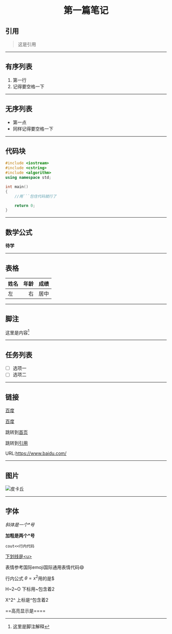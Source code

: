 # <center> 第一篇笔记


## 引用
>这是引用

---
## 有序列表
1. 第一行
2. 记得要空格一下


---

## 无序列表
- 第一点
- 同样记得要空格一下
  
---

## 代码块
```cpp
#include <iostream>
#include <cstring>
#include <algorithm>
using namespace std;

int main()
{
    //用```包住代码就行了

    return 0;
}
```

---

## 数学公式
**待学**

---

## 表格
|姓名|年龄|成绩
|:---|---:|:---:|
|左|右|居中

---

## 脚注
这里是内容[^1]
[^1]:这里是脚注解释

---

## 任务列表
- [ ] 选项一
- [ ] 选项二

---

## 链接
<!-- 这是普通链接 -->
[百度](https://www.baidu.com/ "这里是提示")

<!-- 这是引用链接 -->
[BD]:https://www.baidu.com/ "这里是提示"
[百度][BD]

<!-- 参考标题 -->
跳转到[首页](#center-第一篇笔记)

跳转到[引用](#引用)

URL:https://www.baidu.com/

---

## 图片
![皮卡丘](Image/Pikachu.jpg "这是皮卡丘")

---

## 字体
*斜体是一个\*号*

**加粗是两个\*号**

`cout<<行内代码`

<u>下划线是\<u> </u>

表情参考国际emoji国际通用表情代码:smile:

行内公式 $\theta=x^2$用的是\$

H~2~O 下标用\~包含着2

X^2^ 上标是\^包含着2

==高亮显示是\=\===

